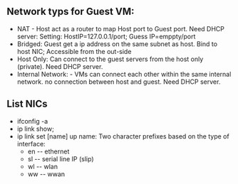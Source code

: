 ## Network typs for Guest VM:
  - NAT - Host act as a router to map Host port to Guest port. Need DHCP server: Setting: HostIP=127.0.0.1/port; Guess IP=emppty/port
  - Bridged: Guest get a ip address on the same subnet as host. Bind to host NIC; Accessible from the out-side 
  - Host Only: Can connect to the guest servers from the host only (private). Need DHCP server.
  - Internal Network: - VMs can connect each other within the same internal network. no connection between host and guest. Need DHCP server.

## List NICs
- ifconfig -a
- ip link show;  
- ip link set [name] up
   name: Two character prefixes based on the type of interface:
   - en -- ethernet
   - sl -- serial line IP (slip)
   - wl -- wlan
   - ww -- wwan
